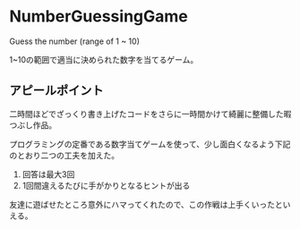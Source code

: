 # NumberGuessingGame
Guess the number (range of 1 ~ 10)

1~10の範囲で適当に決められた数字を当てるゲーム。

アピールポイント
--------------
二時間ほどでざっくり書き上げたコードをさらに一時間かけて綺麗に整備した暇つぶし作品。

プログラミングの定番である数字当てゲームを使って、少し面白くなるよう下記のとおり二つの工夫を加えた。

1. 回答は最大3回
2. 1回間違えるたびに手がかりとなるヒントが出る

友達に遊ばせたところ意外にハマってくれたので、この作戦は上手くいったといえる。
